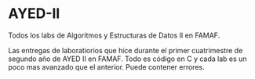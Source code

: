 # AYED-II
Todos los labs de Algoritmos y Estructuras de Datos II en FAMAF.

Las entregas de laboratiorios que hice durante el primer cuatrimestre de segundo año de AYED II en FAMAF. Todo es código en C y cada lab es un poco mas avanzado que el anterior. Puede contener errores.
